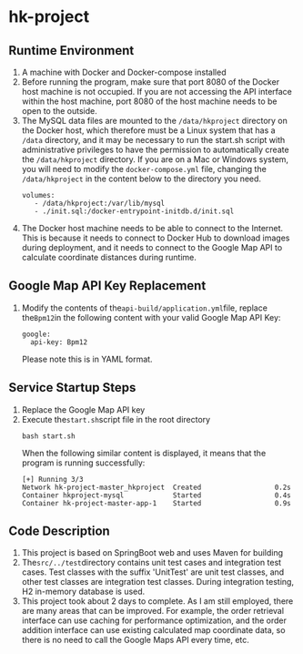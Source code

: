 # hk-project

## Runtime Environment
1. A machine with Docker and Docker-compose installed
2. Before running the program, make sure that port 8080 of the Docker host machine is not occupied. If you are not accessing the API interface within the host machine, port 8080 of the 
   host machine needs to be open to the outside.
3. The MySQL data files are mounted to the `/data/hkproject` directory on the Docker host, which therefore must be a Linux system that has a `/data` directory, and it may be necessary 
   to run the start.sh script with administrative privileges to have the permission to automatically create the `/data/hkproject` directory.
   If you are on a Mac or Windows system, you will need to modify the `docker-compose.yml` file, changing the `/data/hkproject` in the content below to the directory you need.
   ```
   volumes:
      - /data/hkproject:/var/lib/mysql
      - ./init.sql:/docker-entrypoint-initdb.d/init.sql
   ```
4. The Docker host machine needs to be able to connect to the Internet. This is because it needs to connect to Docker Hub to download images during deployment, and it needs to connect 
   to the Google Map API to calculate coordinate distances during runtime.
   
## Google Map API Key Replacement
1. Modify the contents of the`api-build/application.yml`file, replace the`Bpm12`in the following content with your valid Google Map API Key:
   ```
   google:
     api-key: Bpm12
   ```
   Please note this is in YAML format.

## Service Startup Steps
1. Replace the Google Map API key
2. Execute the`start.sh`script file in the root directory
   ```
   bash start.sh
   ```
   When the following similar content is displayed, it means that the program is running successfully:
   ```
   [+] Running 3/3
   Network hk-project-master_hkproject  Created                  0.2s 
   Container hkproject-mysql            Started                  0.4s 
   Container hk-project-master-app-1    Started                  0.9s
   ```

## Code Description
1. This project is based on SpringBoot web and uses Maven for building
2. The`src/../test`directory contains unit test cases and integration test cases. Test classes with the suffix 'UnitTest' are unit test classes, and other test classes are integration test 
   classes. During integration testing, H2 in-memory database is used.
3. This project took about 2 days to complete. As I am still employed, there are many areas that can be improved. For example, the order retrieval interface can use caching for performance 
   optimization, and the order addition interface can use existing calculated map coordinate data, so there is no need to call the Google Maps API every time, etc.
